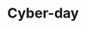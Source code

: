 ---
pid: llp83
title: Cyber-day
location_transcription: any town in Philly
coordinates: "[-75.163600902294, 39.955230916455]"
zipcode: 
gen_neighborhood: 
neighborhood: 
outside_phl: 
age: '11'
age_range: 6-13
instagram: 
image_file_name: llp_83.jpg
proposal_transcription: this is a sculpture of part digital and part human, showing
  the hold technology is having on our lives and the importance of not spending all
  our time looking at our TV or our phones or other devises.
topic: Education,Family,Technology
topic_summary: 0, 0, 0
type: Sculpture Statue
keywords_other: 
credit: Itare Ponpii
image_labels: 
twitter: 
facebook: 
permalink: "/monuments/llp83/"
layout: item-page
---